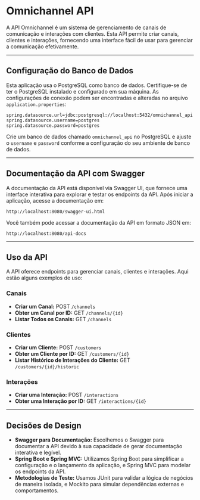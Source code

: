 # Omnichannel API

A API Omnichannel é um sistema de gerenciamento de canais de comunicação e interações com clientes. Esta API permite criar canais, clientes e interações, fornecendo uma interface fácil de usar para gerenciar a comunicação efetivamente.

---

## Configuração do Banco de Dados

Esta aplicação usa o PostgreSQL como banco de dados. Certifique-se de ter o PostgreSQL instalado e configurado em sua máquina. As configurações de conexão podem ser encontradas e alteradas no arquivo `application.properties`:

```
spring.datasource.url=jdbc:postgresql://localhost:5432/omnichannel_api
spring.datasource.username=postgres
spring.datasource.password=postgres
```

Crie um banco de dados chamado `omnichannel_api` no PostgreSQL e ajuste o `username` e `password` conforme a configuração do seu ambiente de banco de dados.

---
## Documentação da API com Swagger

A documentação da API está disponível via Swagger UI, que fornece uma interface interativa para explorar e testar os endpoints da API. Após iniciar a aplicação, acesse a documentação em:

```
http://localhost:8080/swagger-ui.html
```

Você também pode acessar a documentação da API em formato JSON em:

```
http://localhost:8080/api-docs
```
---
## Uso da API

A API oferece endpoints para gerenciar canais, clientes e interações. Aqui estão alguns exemplos de uso:

### Canais

- **Criar um Canal:** POST `/channels`
- **Obter um Canal por ID:** GET `/channels/{id}`
- **Listar Todos os Canais:** GET `/channels`

### Clientes

- **Criar um Cliente:** POST `/customers`
- **Obter um Cliente por ID:** GET `/customers/{id}`
- **Listar Histórico de Interações do Cliente:** GET `/customers/{id}/historic`

### Interações

- **Criar uma Interação:** POST `/interactions`
- **Obter uma Interação por ID:** GET `/interactions/{id}`

---

## Decisões de Design

- **Swagger para Documentação:** Escolhemos o Swagger para documentar a API devido à sua capacidade de gerar documentação interativa e legível.
- **Spring Boot e Spring MVC:** Utilizamos Spring Boot para simplificar a configuração e o lançamento da aplicação, e Spring MVC para modelar os endpoints da API.
- **Metodologias de Teste:** Usamos JUnit para validar a lógica de negócios de maneira isolada, e Mockito para simular dependências externas e comportamentos. 
